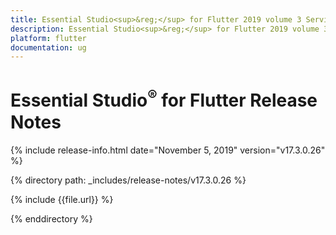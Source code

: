 ```yaml
---
title: Essential Studio<sup>&reg;</sup> for Flutter 2019 volume 3 Service pack Release Release Notes  
description: Essential Studio<sup>&reg;</sup> for Flutter 2019 volume 3 Service pack Release Release Notes  
platform: flutter
documentation: ug
---
```


# Essential Studio<sup>&reg;</sup> for Flutter  Release Notes  

{% include release-info.html date="November 5, 2019"  version="v17.3.0.26" %} 


{% directory path: _includes/release-notes/v17.3.0.26 %}

{% include {{file.url}} %}

{% enddirectory %}